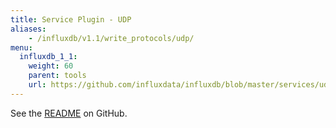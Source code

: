 ```yaml
---
title: Service Plugin - UDP
aliases:
    - /influxdb/v1.1/write_protocols/udp/
menu:
  influxdb_1_1:
    weight: 60
    parent: tools
    url: https://github.com/influxdata/influxdb/blob/master/services/udp/README.md
---
```


See the [README](https://github.com/influxdata/influxdb/blob/master/services/udp/README.md) on GitHub.
